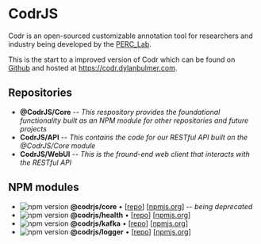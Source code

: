 # CodrJS

Codr is an open-sourced customizable annotation tool for researchers and industry being developed by the [PERC_Lab](https://github.com/PERC-Lab).

This is the start to a improved version of Codr which can be found on [Github](https://github.com/PERC-Lab/Codr) and hosted at https://codr.dylanbulmer.com.

## Repositories

- **@CodrJS/Core** -- _This respository provides the foundational functionality built as an NPM module for other repositories and future projects_
- **CodrJS/API** -- _This contains the code for our RESTful API built on the @CodrJS/Core module_
- **CodrJS/WebUI** -- _This is the fround-end web client that interacts with the RESTful API_

## NPM modules

- ![npm version](https://img.shields.io/npm/v/@codrjs/core) **@codrjs/core** • [[repo](https://github.com/CodrJS/core)] [[npmjs.org](https://www.npmjs.com/package/@codrjs/core)] -- *being deprecated*
- ![npm version](https://img.shields.io/npm/v/@codrjs/health) **@codrjs/health** • [[repo](https://github.com/CodrJS/health)] [[npmjs.org](https://www.npmjs.com/package/@codrjs/health)]
- ![npm version](https://img.shields.io/npm/v/@codrjs/kafka) **@codrjs/kafka** • [[repo](https://github.com/CodrJS/kafka)] [[npmjs.org](https://www.npmjs.com/package/@codrjs/kafka)]
- ![npm version](https://img.shields.io/npm/v/@codrjs/logger) **@codrjs/logger** • [[repo](https://github.com/CodrJS/logger)] [[npmjs.org](https://www.npmjs.com/package/@codrjs/logger)]
